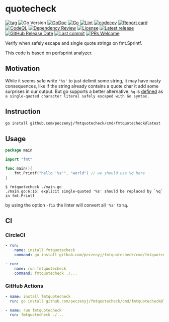 # quotecheck

[![tag](https://img.shields.io/github/tag/peczenyj/fmtquotecheck.svg)](https://github.com/peczenyj/fmtquotecheck/releases)
![Go Version](https://img.shields.io/badge/Go-%3E%3D%201.21-%23007d9c)
[![GoDoc](https://pkg.go.dev/badge/github.com/peczenyj/fmtquotecheck)](http://pkg.go.dev/github.com/peczenyj/fmtquotecheck)
[![Go](https://github.com/peczenyj/fmtquotecheck/actions/workflows/go.yml/badge.svg)](https://github.com/peczenyj/fmtquotecheck/actions/workflows/go.yml)
[![Lint](https://github.com/peczenyj/fmtquotecheck/actions/workflows/lint.yml/badge.svg)](https://github.com/peczenyj/fmtquotecheck/actions/workflows/lint.yml)
[![codecov](https://codecov.io/gh/peczenyj/fmtquotecheck/graph/badge.svg?token=9y6f3vGgpr)](https://codecov.io/gh/peczenyj/fmtquotecheck)
[![Report card](https://goreportcard.com/badge/github.com/peczenyj/fmtquotecheck)](https://goreportcard.com/report/github.com/peczenyj/fmtquotecheck)
[![CodeQL](https://github.com/peczenyj/fmtquotecheck/actions/workflows/github-code-scanning/codeql/badge.svg)](https://github.com/peczenyj/fmtquotecheck/actions/workflows/github-code-scanning/codeql)
[![Dependency Review](https://github.com/peczenyj/fmtquotecheck/actions/workflows/dependency-review.yml/badge.svg)](https://github.com/peczenyj/fmtquotecheck/actions/workflows/dependency-review.yml)
[![License](https://img.shields.io/github/license/peczenyj/fmtquotecheck)](./LICENSE)
[![Latest release](https://img.shields.io/github/release/peczenyj/fmtquotecheck.svg)](https://github.com/peczenyj/fmtquotecheck/releases/latest)
[![GitHub Release Date](https://img.shields.io/github/release-date/peczenyj/fmtquotecheck.svg)](https://github.com/peczenyj/fmtquotecheck/releases/latest)
[![Last commit](https://img.shields.io/github/last-commit/peczenyj/fmtquotecheck.svg)](https://github.com/peczenyj/fmtquotecheck/commit/HEAD)
[![PRs Welcome](https://img.shields.io/badge/PRs-welcome-brightgreen.svg)](https://github.com/peczenyj/fmtquotecheck/blob/main/CONTRIBUTING.md#pull-request-process)

Verify when safely escape and single quote strings on fmt.Sprintf.

This code is based on [perfsprint](https://github.com/catenacyber/perfsprint) analyzer.

## Motivation

While it seems safe write `'%s'` to just delimit some string, it may have nasty consequences, like if the string already contains a quote char it add some surprises in our output.
But go supports a better alternative: `%q` is [defined](https://pkg.go.dev/fmt) as `a single-quoted character literal safely escaped with Go syntax.`

## Instruction

```sh
go install github.com/peczenyj/fmtquotecheck/cmd/fmtquotecheck@latest
```

## Usage

```go
package main

import "fmt"

func main(){
    fmt.Printf("hello '%s'", "world") // we should use %q here 
}
```

```console
$ fmtquotecheck ./main.go 
./main.go:6:16: explicit single-quoted '%s' should be replaced by `%q` in fmt.Printf
```

by using the option `-fix` the linter will convert all `'%s'` to `%q`.

## CI

### CircleCI

```yaml
- run:
    name: install fmtquotecheck
    command: go install github.com/peczenyj/fmtquotecheck/cmd/fmtquotecheck@latest

- run:
    name: run fmtquotecheck
    command: fmtquotecheck ./...
```

### GitHub Actions

```yaml
- name: install fmtquotecheck
  run: go install github.com/peczenyj/fmtquotecheck/cmd/fmtquotecheck@latest

- name: run fmtquotecheck
  run: fmtquotecheck ./...
```

